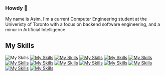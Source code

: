 ### Howdy 👋
My name is Asim. I'm a current Computer Engineering student at the Univeristy of Toronto with a focus on backend software engineering, and a minor in Artificial Intelligence



## My Skills
![My Skills](https://skillicons.dev/icons?i=c)
[![My Skills](https://skillicons.dev/icons?i=cpp)](https://isocpp.org/)
[![My Skills](https://skillicons.dev/icons?i=python)](https://www.python.org/)
[![My Skills](https://skillicons.dev/icons?i=pytorch)](https://pytorch.org/)
[![My Skills](https://skillicons.dev/icons?i=tensorflow)](https://www.tensorflow.org/)
[![My Skills](https://skillicons.dev/icons?i=sklearn)](https://scikit-learn.org/stable/)
[![My Skills](https://skillicons.dev/icons?i=arduino)](https://www.arduino.cc/)
[![My Skills](https://skillicons.dev/icons?i=gtk)](https://www.gtk.org/)
[![My Skills](https://skillicons.dev/icons?i=git)](https://git-scm.com/)
[![My Skills](https://skillicons.dev/icons?i=github)](https://github.com/)
[![My Skills](https://skillicons.dev/icons?i=vscode)](https://code.visualstudio.com/)
[![My Skills](https://skillicons.dev/icons?i=matlab)](https://www.mathworks.com/products/matlab.html)
[![My Skills](https://skillicons.dev/icons?i=linux)](https://www.linux.org/)
[![My Skills](https://skillicons.dev/icons?i=debian)](https://www.debian.org/)




<!--
**Asim-108/Asim-108** is a ✨ _special_ ✨ repository because its `README.md` (this file) appears on your GitHub profile.

Here are some ideas to get you started:

- 🔭 I’m currently working on ...
- 🌱 I’m currently learning ...
- 👯 I’m looking to collaborate on ...
- 🤔 I’m looking for help with ...
- 💬 Ask me about ...
- 📫 How to reach me: ...
- 😄 Pronouns: ...
- ⚡ Fun fact: ...
-->
